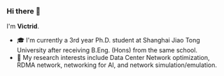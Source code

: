 ### Hi there :wave:

I'm **Victrid**.
- :mortar_board: I'm currently a 3rd year Ph.D. student at Shanghai Jiao Tong University after receiving B.Eng. (Hons) from the same school.
- :microscope: My research interests include Data Center Network optimization, RDMA network, networking for AI, and network simulation/emulation.
